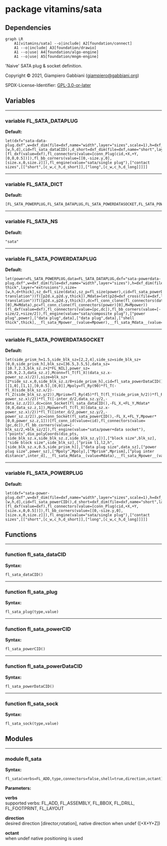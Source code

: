 # package vitamins/sata

## Dependencies

```mermaid
graph LR
    A1[vitamins/sata] --o|include| A2[foundation/connect]
    A1 --o|include| A3[foundation/drawio]
    A1 --o|use| A4[foundation/algo-engine]
    A1 --o|use| A5[foundation/mngm-engine]
```

'Naive' SATA plug & socket definition.

Copyright © 2021, Giampiero Gabbiani (giampiero@gabbiani.org)

SPDX-License-Identifier: [GPL-3.0-or-later](https://spdx.org/licenses/GPL-3.0-or-later.html)


## Variables

---

### variable FL_SATA_DATAPLUG

__Default:__

    let(dxf="sata-data-plug.dxf",w=dxf_dim(file=dxf,name="width",layer="sizes",scale=1),h=dxf_dim(file=dxf,name="height",layer="sizes",scale=1),d=dxf_dim(file=dxf,name="plug",layer="extrusions",scale=1),size=[w,h,d],cid=fl_sata_dataCID(),d_short=dxf_dim(file=dxf,name="short",layer="extrusions",scale=1),d_long=dxf_dim(file=dxf,name="long",layer="extrusions",scale=1),c_w=dxf_dim(file=dxf,name="c_width",layer="sizes",scale=1),c_h=dxf_dim(file=dxf,name="c_height",layer="sizes",scale=1))[fl_dxf(value=dxf),fl_connectors(value=[conn_Plug(cid,+X,+Y,[0,0,0.5])]),fl_bb_corners(value=[[0,-size.y,0],[size.x,0,size.z]]),fl_engine(value="sata/single plug"),["contact sizes",[["short",[c_w,c_h,d_short]],["long",[c_w,c_h,d_long]]]]]

---

### variable FL_SATA_DICT

__Default:__

    [FL_SATA_POWERPLUG,FL_SATA_DATAPLUG,FL_SATA_POWERDATASOCKET,FL_SATA_POWERDATAPLUG,]

---

### variable FL_SATA_NS

__Default:__

    "sata"

---

### variable FL_SATA_POWERDATAPLUG

__Default:__

    let(power=FL_SATA_POWERPLUG,data=FL_SATA_DATAPLUG,dxf="sata-powerdata-plug.dxf",w=dxf_dim(file=dxf,name="width",layer="sizes"),h=dxf_dim(file=dxf,name="height",layer="sizes"),d=dxf_dim(file=dxf,name="plug",layer="extrusions"),thick=dxf_dim(file=dxf,name="shell thick",layer="extrusions"),size=[w,h,d+thick],sz_d=fl_size(data),sz_p=fl_size(power),cid=fl_sata_powerDataCID(),Mpower=let(p2d=dxf_cross(file=dxf,layer="power translation"))T([p2d.x,p2d.y,thick]),Mdata=let(p2d=dxf_cross(file=dxf,layer="data translation"))T([p2d.x,p2d.y,thick]),dc=fl_conn_clone(fl_connectors(data)[0],M=Mdata),pc=fl_conn_clone(fl_connectors(power)[0],M=Mpower))[fl_dxf(value=dxf),fl_connectors(value=[pc,dc]),fl_bb_corners(value=[-size/2,+size/2]),fl_engine(value="sata/composite plug"),["power plug",power],["data plug",data],["data plug",data],["shell thick",thick],__fl_sata_Mpower__(value=Mpower),__fl_sata_Mdata__(value=Mdata),]

---

### variable FL_SATA_POWERDATASOCKET

__Default:__

    let(side_prism_h=1.5,side_blk_sz=[2,2,4],side_sz=side_blk_sz+[0,0,side_prism_h],blk_sz=[36.5,3.5,5],data_sz=[10.7,2.3,blk_sz.z+2*FL_NIL],power_sz=[20.9,2.3,data_sz.z],Mconn=fl_T(fl_X((data_sz.x-power_sz.x)/2)),size=blk_sz+[2*side_sz.x,0,side_blk_sz.z/8+side_prism_h],cid=fl_sata_powerDataCID(),dio_pts=[[1,0],[1,1],[0,0.5],[0,0]],Mpoly=fl_Ry(90)*fl_T(-fl_X(side_blk_sz.x/2)-fl_Z(side_blk_sz.y/2)),Mprism=fl_Ry(45)*fl_T(fl_Y(side_prism_h/2))*fl_Rx(-90),inter_d=2.41,Mdata=fl_T(fl_X((data_sz.x-power_sz.x)/2))*fl_T([-inter_d/2,data_sz.y/2,-data_sz.z/2]),dc=conn_Socket(fl_sata_dataCID(),-FL_X,+FL_Y,Mdata*[0,0,data_sz.z,1]),Mpower=fl_T(fl_X((data_sz.x-power_sz.x)/2))*fl_T([inter_d/2,power_sz.y/2,-power_sz.z/2]),pc=conn_Socket(fl_sata_powerCID(),-FL_X,+FL_Y,Mpower*[0,0,power_sz.z,1]))[fl_conn_id(value=cid),fl_connectors(value=[pc,dc]),fl_bb_corners(value=[-blk_sz/2,+blk_sz/2]),fl_engine(value="sata/power+data socket"),["points",dio_polyCoords(dio_pts,[side_blk_sz.x,side_blk_sz.z,side_blk_sz.y])],["block size",blk_sz],["side block size",side_blk_sz],["prism l1,l2,h",[side_blk_sz.x,0.5,side_prism_h]],["data plug size",data_sz],["power plug size",power_sz],["Mpoly",Mpoly],["Mprism",Mprism],["plug inter distance",inter_d],__fl_sata_Mdata__(value=Mdata),__fl_sata_Mpower__(value=Mpower),]

---

### variable FL_SATA_POWERPLUG

__Default:__

    let(dxf="sata-power-plug.dxf",w=dxf_dim(file=dxf,name="width",layer="sizes",scale=1),h=dxf_dim(file=dxf,name="height",layer="sizes",scale=1),d=dxf_dim(file=dxf,name="plug",layer="extrusions",scale=1),size=[w,h,d],cid=fl_sata_powerCID(),d_short=dxf_dim(file=dxf,name="short",layer="extrusions",scale=1),d_long=dxf_dim(file=dxf,name="long",layer="extrusions",scale=1),c_w=dxf_dim(file=dxf,name="c_width",layer="sizes",scale=1),c_h=dxf_dim(file=dxf,name="c_height",layer="sizes",scale=1))[fl_dxf(value=dxf),fl_connectors(value=[conn_Plug(cid,+X,+Y,[size.x,0,0.5])]),fl_bb_corners(value=[[0,-size.y,0],[size.x,0,size.z]]),fl_engine(value="sata/single plug"),["contact sizes",[["short",[c_w,c_h,d_short]],["long",[c_w,c_h,d_long]]]]]

## Functions

---

### function fl_sata_dataCID

__Syntax:__

```text
fl_sata_dataCID()
```

---

### function fl_sata_plug

__Syntax:__

```text
fl_sata_plug(type,value)
```

---

### function fl_sata_powerCID

__Syntax:__

```text
fl_sata_powerCID()
```

---

### function fl_sata_powerDataCID

__Syntax:__

```text
fl_sata_powerDataCID()
```

---

### function fl_sata_sock

__Syntax:__

```text
fl_sata_sock(type,value)
```

## Modules

---

### module fl_sata

__Syntax:__

    fl_sata(verbs=FL_ADD,type,connectors=false,shell=true,direction,octant)

__Parameters:__

__verbs__  
supported verbs: FL_ADD, FL_ASSEMBLY, FL_BBOX, FL_DRILL, FL_FOOTPRINT, FL_LAYOUT

__direction__  
desired direction [director,rotation], native direction when undef ([+X+Y+Z])

__octant__  
when undef native positioning is used


